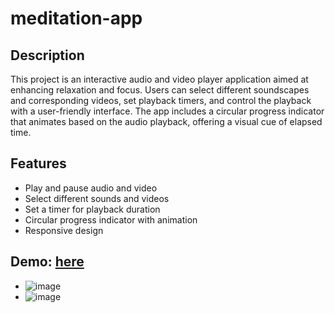 # meditation-app

## Description

This project is an interactive audio and video player application aimed at enhancing relaxation and focus. Users can select different soundscapes and corresponding videos, set playback timers, and control the playback with a user-friendly interface. The app includes a circular progress indicator that animates based on the audio playback, offering a visual cue of elapsed time.

## Features

- Play and pause audio and video
- Select different sounds and videos
- Set a timer for playback duration
- Circular progress indicator with animation
- Responsive design

## Demo: [here](https://starlit-gelato-866845.netlify.app/)

- ![image](https://github.com/user-attachments/assets/bc0ceb8d-d0a1-49bf-8763-0c8d0a2253d7)
- ![image](https://github.com/user-attachments/assets/83ae7fa3-97ae-4c00-99f2-9b642c29416e)

